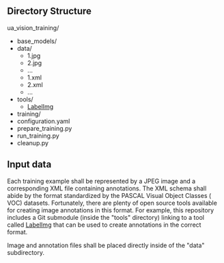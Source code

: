 ## Directory Structure

ua_vision_training/
 * base_models/
 * data/
   * 1.jpg
   * 2.jpg
   * ...
   * 1.xml
   * 2.xml
   * ...
 * tools/
   * [LabelImg](https://github.com/tzutalin/labelImg)
 * training/
 * configuration.yaml
 * prepare_training.py
 * run_training.py
 * cleanup.py
 
 ## Input data
 
 Each training example shall be represented by a JPEG image and a
 corresponding XML file containing annotations.  The XML schema shall 
 abide by the format standardized by the PASCAL Visual Object Classes (
 VOC) datasets.  Fortunately, there are plenty of open source tools 
 available for creating image annotations in this format.  For example, 
 this repository includes a Git submodule (inside the "tools" directory) 
 linking to a tool called 
 [LabelImg](https://github.com/tzutalin/labelImg)
 that can be used to create annotations in the correct format.
 
 Image and annotation files shall be placed directly inside of the
 "data" subdirectory.

